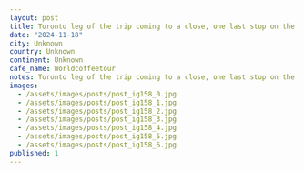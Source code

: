 ```yaml
---
layout: post
title: Toronto leg of the trip coming to a close, one last stop on the #worldcoffeetour, Made Rite, a super cool new cafe with a Lego espresso machine that some one obviously needs to buy for me.
date: "2024-11-18"
city: Unknown
country: Unknown
continent: Unknown
cafe_name: Worldcoffeetour
notes: Toronto leg of the trip coming to a close, one last stop on the #worldcoffeetour, Made Rite, a super cool new cafe with a Lego espresso machine that some one obviously needs to buy for me.
images:
  - /assets/images/posts/post_ig158_0.jpg
  - /assets/images/posts/post_ig158_1.jpg
  - /assets/images/posts/post_ig158_2.jpg
  - /assets/images/posts/post_ig158_3.jpg
  - /assets/images/posts/post_ig158_4.jpg
  - /assets/images/posts/post_ig158_5.jpg
  - /assets/images/posts/post_ig158_6.jpg
published: 1
---
```

